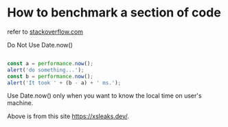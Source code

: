 # How to benchmark a section of code

 refer to [stackoverflow.com](https://stackoverflow.com/questions/313893/how-to-measure-time-taken-by-a-function-to-execute/15641427#15641427)

Do Not Use Date.now()

```js

const a = performance.now();
alert('do something...');
const b = performance.now();
alert('It took ' + (b - a) + ' ms.');

```

Use Date.now() only when you want to know the local time on user's machine.

Above is from this site https://xsleaks.dev/.
